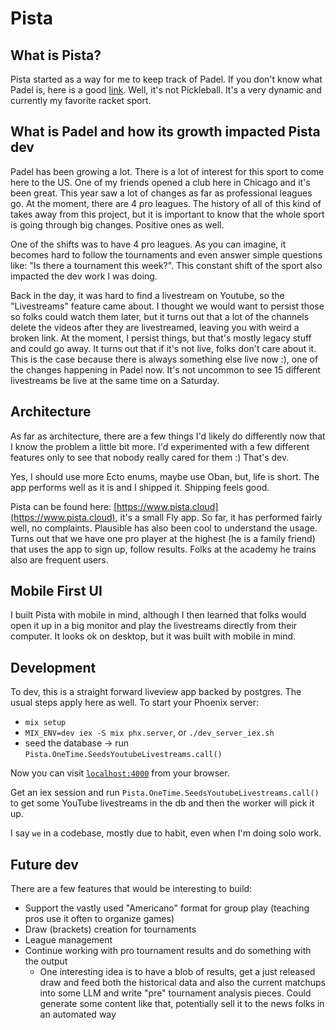 # Pista


## What is Pista?

Pista started as a way for me to keep track of Padel. If you don't know what
Padel is, here is a good [link](https://www.linkedin.com/posts/alegalan96_padel-ugcPost-7233781762793889793-BUtv).
Well, it's not Pickleball. It's a very dynamic and currently my favorite racket
sport.


## What is Padel and how its growth impacted Pista dev

Padel has been growing a lot. There is a lot of interest for this sport to come
here to the US. One of my friends opened a club here in Chicago and it's been
great. This year saw a lot of changes as far as professional leagues go. At the
moment, there are 4 pro leagues. The history of all of this kind of takes away
from this project, but it is important to know that the whole sport is going
through big changes. Positive ones as well.

One of the shifts was to have 4 pro leagues. As you can imagine, it becomes
hard to follow the tournaments and even answer simple questions like: "Is there
a tournament this week?". This constant shift of the sport also impacted the
dev work I was doing.

Back in the day, it was hard to find a livestream on Youtube, so the
"Livestreams" feature came about. I thought we would want to persist those so
folks could watch them later, but it turns out that a lot of the channels
delete the videos after they are livestreamed, leaving you with weird a broken
link. At the moment, I persist things, but that's mostly legacy stuff and could
go away. It turns out that if it's not live, folks don't care about it. This is
the case because there is always something else live now :), one of the changes
happening in Padel now. It's not uncommon to see 15 different livestreams be
live at the same time on a Saturday.


## Architecture

As far as architecture, there are a few things I'd likely do differently now
that I know the problem a little bit more. I'd experimented with a few
different features only to see that nobody really cared for them :) That's dev.

Yes, I should use more Ecto enums, maybe use Oban, but, life is short. The app
performs well as it is and I shipped it. Shipping feels good.

Pista can be found here:
[https://www.pista.cloud](https://www.pista.cloud), it's
a small Fly app. So far, it has performed fairly well, no complaints. Plausible
has also been cool to understand the usage. Turns out that we have one pro
player at the highest (he is a family friend) that uses the app to sign up,
follow results. Folks at the academy he trains also are frequent users.


## Mobile First UI

I built Pista with mobile in mind, although I then learned that folks would
open it up in a big monitor and play the livestreams directly from their
computer. It looks ok on desktop, but it was built with mobile in mind.


## Development

To dev, this is a straight forward liveview app backed by postgres. The usual
steps apply here as well. To start your Phoenix server:

  * `mix setup`
  * `MIX_ENV=dev iex -S mix phx.server`, or `./dev_server_iex.sh`
  * seed the database -> run `Pista.OneTime.SeedsYoutubeLivestreams.call()`

Now you can visit [`localhost:4000`](http://localhost:4000) from your browser.

Get an iex session and run `Pista.OneTime.SeedsYoutubeLivestreams.call()` to
get some YouTube livestreams in the db and then the worker will pick it up.

I say `we` in a codebase, mostly due to habit, even when I'm doing solo work.


## Future dev

There are a few features that would be interesting to build:

- Support the vastly used "Americano" format for group play (teaching pros use
  it often to organize games)
- Draw (brackets) creation for tournaments
- League management
- Continue working with pro tournament results and do something with the output
  - One interesting idea is to have a blob of results, get a just released draw
    and feed both the historical data and also the current matchups into some
    LLM and write "pre" tournament analysis pieces. Could generate some content
    like that, potentially sell it to the news folks in an automated way
